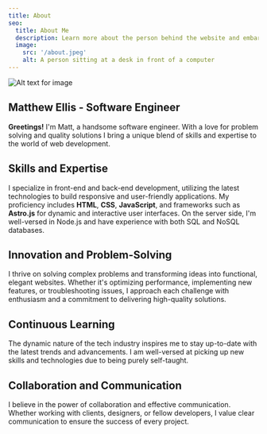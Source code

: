 ```yaml
---
title: About
seo:
  title: About Me
  description: Learn more about the person behind the website and embark on a journey of inspiration and shared experiences.
  image:
    src: '/about.jpeg'
    alt: A person sitting at a desk in front of a computer
---
```


![Alt text for image](/about.jpeg)

## Matthew Ellis - Software Engineer

**Greetings!** I'm Matt, a handsome software engineer. With a love for problem solving and quality solutions I bring a unique blend of skills and expertise to the world of web development.

## Skills and Expertise

I specialize in front-end and back-end development, utilizing the latest technologies to build responsive and user-friendly applications. My proficiency includes **HTML**, **CSS**, **JavaScript**, and frameworks such as **Astro.js** for dynamic and interactive user interfaces. On the server side, I'm well-versed in Node.js and have experience with both SQL and NoSQL databases.

## Innovation and Problem-Solving

I thrive on solving complex problems and transforming ideas into functional, elegant websites. Whether it's optimizing performance, implementing new features, or troubleshooting issues, I approach each challenge with enthusiasm and a commitment to delivering high-quality solutions.

## Continuous Learning

The dynamic nature of the tech industry inspires me to stay up-to-date with the latest trends and advancements. I am well-versed at picking up new skills and technologies due to being purely self-taught.

## Collaboration and Communication

I believe in the power of collaboration and effective communication. Whether working with clients, designers, or fellow developers, I value clear communication to ensure the success of every project.
